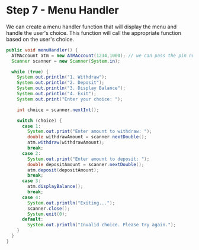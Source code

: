 # Step 7 - Menu Handler

We can create a menu handler function that will display the menu and handle the user's choice. This function will call the appropriate function based on the user's choice.

```java
public void menuHandler() {
  ATMAccount atm = new ATMAccount(1234,1000); // we can pass the pin number for the ATM account and the initial balance
  Scanner scanner = new Scanner(System.in);

  while (true) {
    System.out.println("1. Withdraw");
    System.out.println("2. Deposit");
    System.out.println("3. Display Balance");
    System.out.println("4. Exit");
    System.out.print("Enter your choice: ");

    int choice = scanner.nextInt();

    switch (choice) {
      case 1:
        System.out.print("Enter amount to withdraw: ");
        double withdrawAmount = scanner.nextDouble();
        atm.withdraw(withdrawAmount);
        break;
      case 2:
        System.out.print("Enter amount to deposit: ");
        double depositAmount = scanner.nextDouble();
        atm.deposit(depositAmount);
        break;
      case 3:
        atm.displayBalance();
        break;
      case 4:
        System.out.println("Exiting...");
        scanner.close();
        System.exit(0);
      default:
        System.out.println("Invalid choice. Please try again.");
    }
  }
}
```
